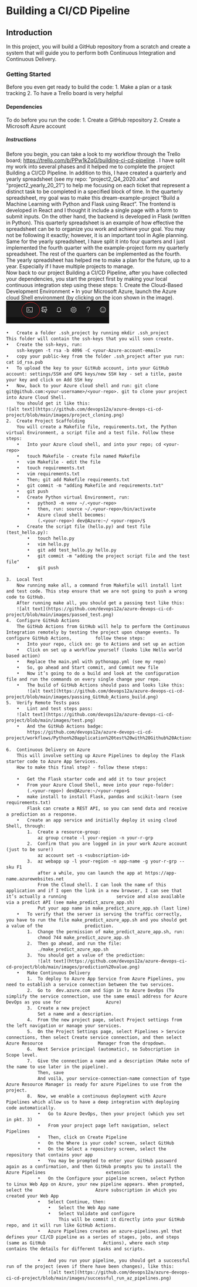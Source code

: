 # Building a CI/CD Pipeline

## Introduction
In this project, you will build a GitHub repository from a scratch and create a system that will guide you to perform both Continuous Integration and Continuous Delivery.

### Getting Started
Before you even get ready to build the code:
	1.	Make a plan or a task tracking
	2.	To have a Trello board is very helpful

#### Dependencies
To do before you run the code:
	1.	Create a GitHub repository
	2.	Create a Microsoft Azure account

##### Instructions
Before you begin, you can take a look to my workflow through the Trello board; https://trello.com/b/PPw1kZqG/building-ci-cd-pipeline . I have split my work into several phases and it helped me to complete the project Building a CI/CD Pipeline.
In addition to this, I have created a quarterly and yearly spreadsheet (see my repo: “project2_Q4_2020.xlsx” and “project2_yearly_20_21”) to help me focusing on each ticket that represent a distinct task to be completed in a specified block of time.
In the quarterly spreadsheet, my goal was to make this dream-example-project “Build a Machine Learning with Python and Flask using React”. The frontend is developed in React and I thought it include a single page with a form to submit inputs. On the other hand, the backend is developed in Flask (written in Python). This quarterly spreadsheet is an example of how effective the spreadsheet can be to organize you work and achieve your goal. You may not be following it exactly; however, it is an important tool in Agile planning.
Same for the yearly spreadsheet, I have split it into four quarters and I just implemented the fourth quarter with the example-project form my quarterly spreadsheet. The rest of the quarters can be implemented as the fourth.
The yearly spreadsheet has helped me to make a plan for the future, up to a year. Especially if I have multiple projects to manage.  
Now back to our project Building a CI/CD Pipeline, after you have collected your dependencies, you start the project first by making your local continuous integration step using these steps:
	1.	Create the Cloud-Based Development Environment
	•	In your Microsoft Azure, launch the Azure cloud Shell environment (by clicking on the icon shown in the image).
  	![alt text](https://github.com/devops12a/azure-devops-ci-cd-project/blob/main/images/azure_cloud_shell.png)
	
	•	Create a folder .ssh_project by running mkdir .ssh_project 
	This folder will contain the ssh-keys that you will soon create.
	•	Create the ssh-keys, run:
		ssh-keygen -t rsa -b 4096 -C <your-Azure-account-email>
	•	copy your public-key from the folder .ssh_project after yuo run: cat id_rsa.pub
	•	To upload the key to your GitHub account, into your GitHub account: settings/SSH and GPG keys/new SSH key - set a title, paste your key and click on Add SSH key
	•	Now, back to your Azure cloud shell and run: git clone git@github.com:<your-username>/<your-repo>. git to clone your project into Azure Cloud Shell.
		You should get it like this:
	![alt text](https://github.com/devops12a/azure-devops-ci-cd-project/blob/main/images/project_cloning.png)
	2.	Create Project Scaffolding
		You will create a Makefile file, requirements.txt, the Python virtual Environment, a script file and a test file. Follow these steps:
		•	Into your Azure cloud shell, and into your repo; cd <your-repo>
		•	touch Makefile - create file named Makefile
		•	vim Makefile - edit the file
		•	touch requirements.txt
		•	vim requirements.txt
		•	Then; git add Makefile requirements.txt
		•	git commit -m "adding Makefile and requirements.txt"
		•	git push
		•	Create Python virtual Environment, run: 
			•	python3 -m venv ~/.<your-repo>
			•	then, run: source ~/.<your-repo>/bin/activate
			•	Azure cloud shell becomes:
				(.<your-repo>) dev@Azure:~/ <your-repo>/$
		•	Create the script file (hello.py) and test file (test_hello.py):
			•	touch hello.py
			•	vim hello.py
			•	git add test_hello.py hello.py
			•	git commit -m "adding the project script file and the test file"
			•	git push

	3.	Local Test
		Now running make all, a command from Makefile will install lint and test code. This step ensure that we are not going to push a wrong code to GitHub.
		After running make all, you should get a passing test like this:
		![alt text](https://github.com/devops12a/azure-devops-ci-cd-project/blob/main/images/passed_test.png)
	4.	Configure GitHub Actions
		The GitHub Actions from GitHub will help to perform the Continuous Integration remotely by testing the project upon change events. To configure GitHub Actions, 		follow these steps:
		•	Into your repo, click on: go to Actions and set up an action
		•	Click on set up a workflow yourself (looks like Hello world based action)
		•	Replace the main.yml with pythonapp.yml (see my repo)
		•	So, go ahead and Start commit, and Commit new file
		•	Now it’s going to do a build and look at the configuration file and run the commands on every single change your repo.
		•	The build of GitHub Actions should pass and looks like this:
			![alt text](https://github.com/devops12a/azure-devops-ci-cd-project/blob/main/images/passing_GitHub_Actions_build.png)
	5.	Verify Remote Tests pass
		•	Lint and test steps pass:
		![alt text](https://github.com/devops12a/azure-devops-ci-cd-project/blob/main/images/test.png)
		•	And the GitHub Actions badge: 
			https://github.com/devops12a/azure-devops-ci-cd-project/workflows/Python%20application%20test%20with%20Github%20Actions/badge.svg

	6.	Continuous Delivery on Azure
		This will involve setting up Azure Pipelines to deploy the Flask starter code to Azure App Services.
		How to make this final step? - follow these steps:

		•	Get the Flask starter code and add it to tour project
		•	From your Azure Cloud Shell, move into your repo-folder:
			(.<your-repo>) dev@Azure:~/<your-repo>$
		•	make install to install Flask, pandas and scikit-learn (see requirements.txt)
			Flask can create a REST API, so you can send data and receive a prediction as a response.
		•	Create an app service and initially deploy it using cloud Shell, through:
			1.	Create a resource-group:
				az group create -l your-region -n your-r-grp
			2.	Confirm that you are logged in in your work Azure account (just to be sure!)
				az account set -s <subscription-id>
			3.	az webapp up -l your-region -n app-name -g your-r-grp --sku F1
				after a while, you can launch the app at https://app-name.azurewebsites.net
				From the Cloud shell. I can look the name of this application and if I open the link in a new browser, I can see that it’s actually a running 					service and also available via a predict API (see make_predict_azure_app.sh)
				Put your app name in make_predict_azure_app.sh (last line)
		•	To verify that the server is serving the traffic correctly, you have to run the file make_predict_azure_app.sh and you should get a value of the 				prediction.
			1.	Change the permission of make_predict_azure_app.sh, run:
				chmod 744 make_predict_azure_app.sh
			2.	Then go ahead, and run the file:
				./make_predict_azure_app.sh
			3.	You should get a value of the prediction:
				![alt text](https://github.com/devops12a/azure-devops-ci-cd-project/blob/main/images/prediction%20value.png)
		•	Make Continuous Delivery
			1.	To deploy to Azure App Service from Azure Pipelines, you need to establish a service connection between the two services.
			2.	Go to  dev.azure.com and Sign in to Azure DevOps (To simplify the service connection, use the same email address for Azure DevOps as you use for 				 Azure)
			3.	Create a new project
 				Set a name and a description.
			4.	From the new project page, select Project settings from the left navigation or manage your services.
			5.	On the Project Settings page, select Pipelines > Service connections, then select Create service connection, and then select Azure Resource 					Manager from the dropdown.
			6.	Next Service principal (automatic), so Subscription in Scope level.
			7.	Give the connection a name and a description (Make note of the name to use later in the pipeline).
				Then, save
				And voilà, your service-connection-name connection of type Azure Resource Manager is ready for azure Pipelines to use from the project.
			8.	Now, we enable a continuous deployment with Azure Pipelines which allow us to have a deep integration with deploying code automatically.
				•	Go to Azure DevOps, then your project (which you set in pkt. 3)
				•	From your project page left navigation, select Pipelines
				•	Then, click on Create Pipeline
				•	On the Where is your code? screen, select GitHub
				•	On the Select a repository screen, select the repository that contains your app
				•	You may be prompted to enter your GitHub password again as a confirmation, and then GitHub prompts you to install the Azure Pipelines 						extension
				•	On the Configure your pipeline screen, select Python to Linux Web App on Azure, your new pipeline appears. When prompted, select the 						Azure subscription in which you created your Web App
				•	Select Continue, then:
					•	Select the Web App name
					•	Select Validate and configure
						This will be commit it directly into your GitHub repo, and it will run like GitHub Actions.
				•	Azure Pipelines creates an azure-pipelines.yml that defines your CI/CD pipeline as a series of stages, jobs, and steps (same as GitHub 						Actions), where each step contains the details for different tasks and scripts.

				•	And you run your pipeline, you should get a successful run of the project (even if there have been changes), like this:
					![alt text](https://github.com/devops12a/azure-devops-ci-cd-project/blob/main/images/successful_run_az_pipelines.png)
					



